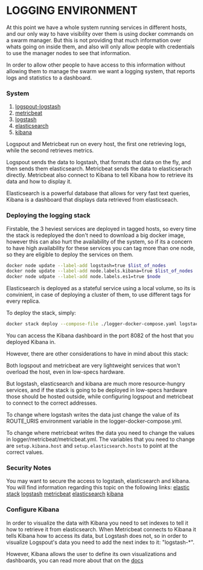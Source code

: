 # LOGGING ENVIRONMENT
At this point we have a whole system running services in different hosts,
and our only way to have visibility over them is using docker commands on
a swarm manager. But this is not providing that much information over whats
going on inside them, and also will only allow people with credentials to use
the manager nodes to see that information.

In order to allow other people to have access to this information without allowing
them to manage the swarm we want a logging system, that reports logs and statistics
to a dashboard.

### System
1. [logspout-logstash](https://hub.docker.com/r/bekt/logspout-logstash/)
2. [metricbeat](https://www.elastic.co/products/beats/metricbeat)
3. [logstash](https://www.elastic.co/products/logstash)
4. [elasticsearch](https://www.elastic.co/products/elasticsearch)
5. [kibana](https://www.elastic.co/products/kibana)

Logspout and Metricbeat run on every host, the first one retrieving logs, while the second retrieves
metrics.

Logspout sends the data to logstash, that formats that data on the fly, and then sends them elasticsearch.
Metricbeat sends the data to elasticserach directly. Metricbeat also connect to Kibana to tell Kibana
how to retrieve its data and how to display it.

Elasticsearch is a powerful database that allows for very fast text queries, Kibana is a dashboard
that displays data retrieved from elasticseach.

### Deploying the logging stack
Firstable, the 3 heviest services are deployed in tagged hosts, so every time the stack
is redeployed the don't need to download a big docker image, however this can also hurt
the availability of the system, so if its a concern to have high availability for these
services you can tag more than one node, so they are eligible to deploy the services on them.

```bash
docker node update --label-add logstash=true $list_of_nodes
docker node update --label-add node.labels.kibana=true $list_of_nodes
docker node udpate --label-add node.labels.es1=true $node
```
Elasticsearch is deployed as a stateful service using a local volume, so its is
convinient, in case of deploying a cluster of them, to use different tags for every replica.

To deploy the stack, simply:
```bash
docker stack deploy --compose-file ./logger-docker-compose.yaml logstack
```

You can access the Kibana dashboard in the port 8082 of the host that you
deployed Kibana in.

However, there are other considerations to have in mind about this stack:

Both logspout and metricbeat are very lightweight services that won't overload the host, even
in low-specs hardware.

But logstash, elasticsearch and kibana are much more resource-hungry services, and if the stack is
going to be deployed in low-specs hardware those should be hosted outside, while configuring logspout
and metricbeat to connect to the correct addresses.

To change where logstash writes the data just change the value of its ROUTE_URIS environment variable
in the logger-docker-compose.yml.

To change where metricbeat writes the data you need to change the values in logger/metricbeat/metricbeat.yml.
The variables that you need to change are `setup.kibana.host` and `setup.elasticsearch.hosts` to point
at the correct values.

### Security Notes
You may want to secure the access to logstash, elasticsearch and kibana.
You will find information regarding this topic on the following links:
[elastic stack](https://www.elastic.co/guide/en/elastic-stack-overview/6.3/xpack-security.html)
[logstash](https://www.elastic.co/guide/en/logstash/current/keystore.html)
[metricbeat](https://www.elastic.co/guide/en/beats/metricbeat/current/securing-communication-elasticsearch.html)
[elasticsearch](https://www.elastic.co/guide/en/elasticsearch/reference/current/configuring-security.html)
[kibana](https://www.elastic.co/guide/en/kibana/current/using-kibana-with-security.html)

### Configure Kibana
In order to visualize the data with Kibana you need to set indexes to tell it how to
retrieve it from elasticsearch. When Metricbeat connects to Kibana it tells Kibana how to
access its data, but Logstash does not, so in order to visualize Logspout's data you need to
add the next index to it: "logstash-*".

However, Kibana allows the user to define its own visualizations and dashboards, you can read
more about that on the [docs](https://www.elastic.co/guide/en/kibana/current/using-kibana-with-security.html)
